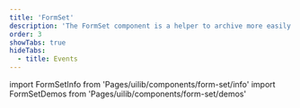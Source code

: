 ```yaml
---
title: 'FormSet'
description: 'The FormSet component is a helper to archive more easily often used DNB form layout setups.'
order: 3
showTabs: true
hideTabs:
  - title: Events
---
```


import FormSetInfo from 'Pages/uilib/components/form-set/info'
import FormSetDemos from 'Pages/uilib/components/form-set/demos'

<FormSetInfo />
<FormSetDemos />
